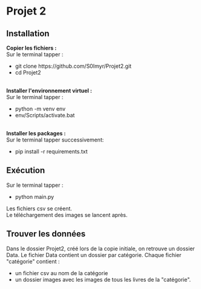 # Projet 2
<h2> Installation</h2>
<b>Copier les fichiers :</b> <br>
Sur le terminal tapper : <br>
<ul>
    <li>git clone https://github.com/S0Imyr/Projet2.git </li>
    <li>cd Projet2</li>
</ul>
<br>
<b>Installer l'environnement virtuel :</b> <br>
Sur le terminal tapper : <br>
<ul>
    <li>python -m venv env</li>
    <li>env/Scripts/activate.bat</li>
</ul>
<br>
<b>Installer les packages :</b> <br>
Sur le terminal tapper successivement: <br>
<ul>
    <li>pip install -r requirements.txt</li>
</ul>

<h2> Exécution </h2>
Sur le terminal tapper : <br>
<ul>
    <li>python main.py</li>
</ul>
Les fichiers csv se créent. <br>
Le téléchargement des images se lancent après.


<h2> Trouver les données </h2>
Dans le dossier Projet2, créé lors de la copie initiale, on retrouve un dossier Data.
Le fichier Data contient un dossier par catégorie.
Chaque fichier "catégorie" contient :
<ul>
    <li>un fichier csv au nom de la catégorie</li>
    <li>un dossier images avec les images de tous les livres de la "catégorie".</li>
</ul>
